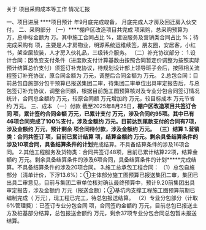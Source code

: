 关于   项目采购成本等工作
情况汇报

一、项目进展
    ****项目预计    年9月底完成竣备，   月底完成人才房及回迁房入伙交付。
二、采购部分
（一）****棚户区改造项目共完成   项采购，总采购预算为    万，总中标金额为     万。其中施工合同占比   %，建设服务及营销类合同占比   %；待完成采购有   项，主要是人才房物业，明源系统运维续签，朋友圈，安居客，小红书，架空层软装，人才房入伙礼品，三级转介服务。
（二）补充协议部分：
1.设计合同：因改变支付条件（进度款支付计算基数由按照合同暂定价调整为按照实际预计结算总价支付）须签订补充协议，待规划设计部上领导班子会后，按照相关流程签订补充协议，原合同金额为    万元，调整后合同金额为   万元。
2.总包合同：目前总包自施部分包干预算已报送集团二审，待集团二审单位出具审定报告后，与总包签订补充协议，调整合同额，根据目前施工图预算核对及专业分包合同签订情况统计，合同总金额约   万元，较原合同额   万元增加约   万元，较目标成本    万元节省约    万元。
三、成本
（一）付款
截至2025年8月25日，****棚户区改造项目共签订合同   项，累计签约合同金额     万元，已累计支付   万元，涉及合同约95项。其中已有46项合同完成了100%支付，涉及金额约    万元。目前达到尾款支付的合同有7项，涉及金额约    万元，预计剩余   项合同待付款，涉及金额约    万元。
（三）结算
1.营销类：合同共签订   项，目前已累计结算   项，结算金额约    万元。剩余具备结算条件的涉及10项合同，具备结算条件的计划****完成结算。不具备结算条件的涉及16项合同。
2.其他工程服务及货物类：合同共签订48项，目前已累计结算22项，结算金额约    万元。剩余具备结算条件的涉及6项合同，具备结算条件的计划*****完成结算。不具备结算条件的涉及20项合同。
3.施工总承包工程合同：
（1）总包自施部分（清单计价，下浮13.6%）：①主体部分施工图预算已报送集团二审，集团已出具二审意见，目前与集团二审单位核对确认最终预算中，预计9.20前集团出具审定报告，涉及金额约    万元（报送金额）；②基坑内支撑工程施工图预算前期已编制完成（   万元），现工程已完工，待总包报送结算。
（2）专业分包部分（计取6%管理费）：已签订专业分包合同   项，合同签约金额约    万元，目前总包已报送土方及桩基部分结算，总包报送金额约    万元，剩余37项专业分包合同总包暂未报送结算。